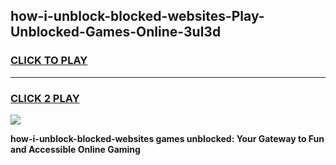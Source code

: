 
## how-i-unblock-blocked-websites-Play-Unblocked-Games-Online-3ul3d
<h3>
<a href="https://premium76.site?title=how-i-unblock-blocked-websites&ref=25A">CLICK TO PLAY</a></h3>
<hr>

<h3>
<a href="https://premium76.site?title=how-i-unblock-blocked-websites&ref=25A">CLICK 2 PLAY</a>
  
</h3>

<a href="https://premium76.site?title=how-i-unblock-blocked-websites&ref=25A"><img src="https://clearcache.store/games.png"></a>


**how-i-unblock-blocked-websites games unblocked: Your Gateway to Fun and Accessible Online Gaming**
